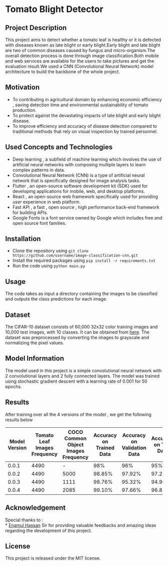 # Tomato Blight Detector

## Project Description
This project aims to detect whether a tomato leaf is healthy or it is defected with diseases known as late blight or early blight.Early blight and late blight are two of common diseases
caused by fungus and micro-organism.The overall detection process is done through image classification.Both mobile and web services are available for the users to take pictures and get the evaluation
result.We used a CNN (Convolutional Neural Network) model architecture to build the backbone of the whole project.
## Motivation
- To contributing in agricultural domain by enhancing economic efficiency , saving detection time  and environmental sustainability of tomato production.
- To protect against the devastating impacts of late blight and early blight disease.
- To improve efficiency and accuracy of disease detection compared to traditional methods that rely on visual inspection by trained personnel.
## Used Concepts and Technologies
- Deep learning , a subfield of machine learning which involves the use of artificial neural networks with composing multiple layers to learn complex patterns
   in data.
- Convolutional Neural Network (CNN) is a type of artificial neural network that is specifically designed for image analysis tasks.
- Flutter , an open-source software development kit (SDK) used for developing applications for mobile, web, and desktop platforms.
- React , an open-source web framework specifically used for providing user experience in web platform.
- Fast API , a fast , open source , high performance back-end framework for building APIs.
- Google Fonts is a font service owned by Google which includes free and open source font families.
## Installation
- Clone the repository using `git clone https://github.com/username/image-classification-cnn.git`
- Install the required packages using `pip install -r requirements.txt`
- Run the code using `python main.py`

## Usage
The code takes as input a directory containing the images to be classified and outputs the class predictions for each image.

## Dataset
The CIFAR-10 dataset consists of 60,000 32x32 color training images and 10,000 test images, with 10 classes. It can be obtained from [here](https://www.cs.toronto.edu/~kriz/cifar.html). The dataset was preprocessed by converting the images to grayscale and normalizing the pixel values.

## Model Information
The model used in this project is a simple convolutional neural network with 2 convolutional layers and 2 fully connected layers. The model was trained using stochastic gradient descent with a learning rate of 0.001 for 50 epochs.


## Results
After training over all the 4 versions of the model , we get the following results below

| Model Version | Tomato Leaf Images Frequency | COCO Common Object Images Frequency | Accuracy on Trained Data | Accuracy on Validation Data | Accuracy on Test Data |
| --- | --- | --- | --- | --- | --- |
| 0.0.1 | 4490 | - | 98% | 96% | 95% |
| 0.0.2 | 4490 | 5000 | 98.85% | 97.92% | 97.28% |
| 0.0.3 | 4490 | 1111 | 98.76% | 95.32% | 94.90% |
| 0.0.4 | 4490 | 2085 | 99.10% | 97.66% | 96.88% |


## Acknowledgement
   Special thanks to : <br>
     * [Enamul Hassan](https://www.sust.edu/d/cse/faculty-profile-detail/590) Sir for providing valuable feedbacks and amazing ideas regarding the development of this project. <br>
## License
This project is released under the MIT license.
